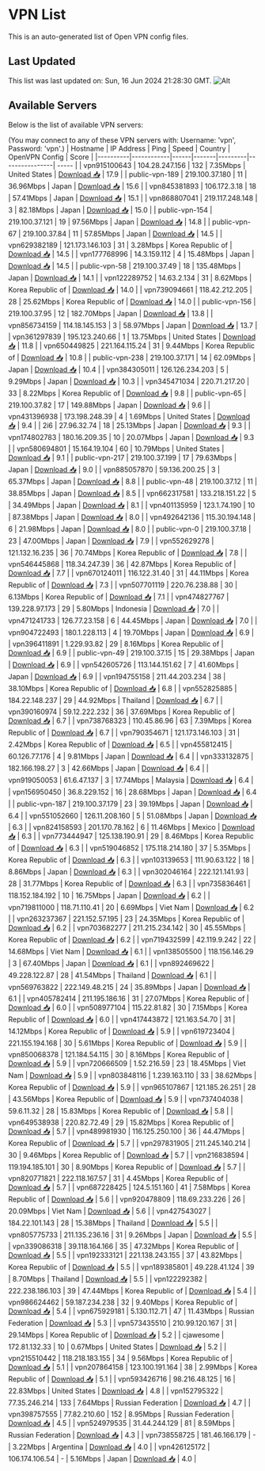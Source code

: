 # VPN List

This is an auto-generated list of Open VPN config files.

## Last Updated

This list was last updated on: Sun, 16 Jun 2024 21:28:30 GMT.
![Alt](https://repobeats.axiom.co/api/embed/186b98318ef1479477931607c1ad7d823f12451f.svg "Repobeats analytics image")

## Available Servers

Below is the list of available VPN servers:

(You may connect to any of these VPN servers with: Username: 'vpn', Password: 'vpn'.)
| Hostname | IP Address | Ping | Speed | Country | OpenVPN Config | Score |
|----------|------------|------|-------|---------|----------------| ----- |
| vpn915100643 | 104.28.247.156 | 132 | 7.35Mbps | United States | [Download 📥](./configs/server_0_US.ovpn) | 17.9 |
| public-vpn-189 | 219.100.37.180 | 11 | 36.96Mbps | Japan | [Download 📥](./configs/server_1_JP.ovpn) | 15.6 |
| vpn845381893 | 106.172.3.18 | 18 | 57.41Mbps | Japan | [Download 📥](./configs/server_2_JP.ovpn) | 15.1 |
| vpn868807041 | 219.117.248.148 | 3 | 82.18Mbps | Japan | [Download 📥](./configs/server_3_JP.ovpn) | 15.0 |
| public-vpn-154 | 219.100.37.121 | 19 | 97.56Mbps | Japan | [Download 📥](./configs/server_4_JP.ovpn) | 14.8 |
| public-vpn-67 | 219.100.37.84 | 11 | 57.85Mbps | Japan | [Download 📥](./configs/server_5_JP.ovpn) | 14.5 |
| vpn629382189 | 121.173.146.103 | 31 | 3.28Mbps | Korea Republic of | [Download 📥](./configs/server_6_KR.ovpn) | 14.5 |
| vpn177768996 | 14.3.159.112 | 4 | 15.48Mbps | Japan | [Download 📥](./configs/server_7_JP.ovpn) | 14.5 |
| public-vpn-58 | 219.100.37.49 | 18 | 135.48Mbps | Japan | [Download 📥](./configs/server_8_JP.ovpn) | 14.1 |
| vpn122289752 | 14.63.2.134 | 31 | 8.62Mbps | Korea Republic of | [Download 📥](./configs/server_9_KR.ovpn) | 14.0 |
| vpn739094661 | 118.42.212.205 | 28 | 25.62Mbps | Korea Republic of | [Download 📥](./configs/server_10_KR.ovpn) | 14.0 |
| public-vpn-156 | 219.100.37.95 | 12 | 182.70Mbps | Japan | [Download 📥](./configs/server_11_JP.ovpn) | 13.8 |
| vpn856734159 | 114.18.145.153 | 3 | 58.97Mbps | Japan | [Download 📥](./configs/server_12_JP.ovpn) | 13.7 |
| vpn361297839 | 195.123.240.66 | 1 | 13.75Mbps | United States | [Download 📥](./configs/server_13_US.ovpn) | 11.8 |
| vpn650449825 | 221.164.115.24 | 31 | 9.44Mbps | Korea Republic of | [Download 📥](./configs/server_14_KR.ovpn) | 10.8 |
| public-vpn-238 | 219.100.37.171 | 14 | 62.09Mbps | Japan | [Download 📥](./configs/server_15_JP.ovpn) | 10.4 |
| vpn384305011 | 126.126.234.203 | 5 | 9.29Mbps | Japan | [Download 📥](./configs/server_16_JP.ovpn) | 10.3 |
| vpn345471034 | 220.71.217.20 | 33 | 8.22Mbps | Korea Republic of | [Download 📥](./configs/server_17_KR.ovpn) | 9.8 |
| public-vpn-65 | 219.100.37.82 | 17 | 149.88Mbps | Japan | [Download 📥](./configs/server_18_JP.ovpn) | 9.6 |
| vpn431396938 | 173.198.248.39 | 4 | 1.69Mbps | United States | [Download 📥](./configs/server_19_US.ovpn) | 9.4 |
| 2i6 | 27.96.32.74 | 18 | 25.13Mbps | Japan | [Download 📥](./configs/server_20_JP.ovpn) | 9.3 |
| vpn174802783 | 180.16.209.35 | 10 | 20.07Mbps | Japan | [Download 📥](./configs/server_21_JP.ovpn) | 9.3 |
| vpn580694801 | 15.164.19.104 | 60 | 10.79Mbps | United States | [Download 📥](./configs/server_22_US.ovpn) | 9.1 |
| public-vpn-217 | 219.100.37.199 | 17 | 79.63Mbps | Japan | [Download 📥](./configs/server_23_JP.ovpn) | 9.0 |
| vpn885057870 | 59.136.200.25 | 3 | 65.37Mbps | Japan | [Download 📥](./configs/server_24_JP.ovpn) | 8.8 |
| public-vpn-48 | 219.100.37.12 | 11 | 38.85Mbps | Japan | [Download 📥](./configs/server_25_JP.ovpn) | 8.5 |
| vpn662317581 | 133.218.151.22 | 5 | 34.49Mbps | Japan | [Download 📥](./configs/server_26_JP.ovpn) | 8.1 |
| vpn401135959 | 123.1.74.190 | 10 | 87.38Mbps | Japan | [Download 📥](./configs/server_27_JP.ovpn) | 8.0 |
| vpn492642136 | 115.30.194.148 | 6 | 21.98Mbps | Japan | [Download 📥](./configs/server_28_JP.ovpn) | 8.0 |
| public-vpn-0 | 219.100.37.18 | 23 | 47.00Mbps | Japan | [Download 📥](./configs/server_29_JP.ovpn) | 7.9 |
| vpn552629278 | 121.132.16.235 | 36 | 70.74Mbps | Korea Republic of | [Download 📥](./configs/server_30_KR.ovpn) | 7.8 |
| vpn546445868 | 118.34.247.39 | 36 | 42.87Mbps | Korea Republic of | [Download 📥](./configs/server_31_KR.ovpn) | 7.7 |
| vpn670124011 | 116.122.31.40 | 31 | 44.11Mbps | Korea Republic of | [Download 📥](./configs/server_32_KR.ovpn) | 7.3 |
| vpn507701119 | 220.76.238.88 | 30 | 6.13Mbps | Korea Republic of | [Download 📥](./configs/server_33_KR.ovpn) | 7.1 |
| vpn474827767 | 139.228.97.173 | 29 | 5.80Mbps | Indonesia | [Download 📥](./configs/server_34_ID.ovpn) | 7.0 |
| vpn471241733 | 126.77.23.158 | 6 | 44.45Mbps | Japan | [Download 📥](./configs/server_35_JP.ovpn) | 7.0 |
| vpn904722493 | 180.1.228.113 | 4 | 19.70Mbps | Japan | [Download 📥](./configs/server_36_JP.ovpn) | 6.9 |
| vpn396411891 | 1.229.93.82 | 29 | 8.16Mbps | Korea Republic of | [Download 📥](./configs/server_37_KR.ovpn) | 6.9 |
| public-vpn-49 | 219.100.37.15 | 15 | 29.38Mbps | Japan | [Download 📥](./configs/server_38_JP.ovpn) | 6.9 |
| vpn542605726 | 113.144.151.62 | 7 | 41.60Mbps | Japan | [Download 📥](./configs/server_39_JP.ovpn) | 6.9 |
| vpn194755158 | 211.44.203.234 | 38 | 38.10Mbps | Korea Republic of | [Download 📥](./configs/server_40_KR.ovpn) | 6.8 |
| vpn552825885 | 184.22.148.237 | 29 | 44.92Mbps | Thailand | [Download 📥](./configs/server_41_TH.ovpn) | 6.7 |
| vpn390160974 | 59.12.222.232 | 36 | 37.69Mbps | Korea Republic of | [Download 📥](./configs/server_42_KR.ovpn) | 6.7 |
| vpn738768323 | 110.45.86.96 | 63 | 7.39Mbps | Korea Republic of | [Download 📥](./configs/server_43_KR.ovpn) | 6.7 |
| vpn790354671 | 121.173.146.103 | 31 | 2.42Mbps | Korea Republic of | [Download 📥](./configs/server_44_KR.ovpn) | 6.5 |
| vpn455812415 | 60.126.77.176 | 4 | 9.81Mbps | Japan | [Download 📥](./configs/server_45_JP.ovpn) | 6.4 |
| vpn333132875 | 182.166.198.27 | 3 | 42.66Mbps | Japan | [Download 📥](./configs/server_46_JP.ovpn) | 6.4 |
| vpn919050053 | 61.6.47.137 | 3 | 17.74Mbps | Malaysia | [Download 📥](./configs/server_47_MY.ovpn) | 6.4 |
| vpn156950450 | 36.8.229.152 | 16 | 28.68Mbps | Japan | [Download 📥](./configs/server_48_JP.ovpn) | 6.4 |
| public-vpn-187 | 219.100.37.179 | 23 | 39.19Mbps | Japan | [Download 📥](./configs/server_49_JP.ovpn) | 6.4 |
| vpn551052660 | 126.11.208.160 | 5 | 51.08Mbps | Japan | [Download 📥](./configs/server_50_JP.ovpn) | 6.3 |
| vpn824158593 | 201.170.78.162 | 6 | 11.46Mbps | Mexico | [Download 📥](./configs/server_51_MX.ovpn) | 6.3 |
| vpn773444947 | 125.138.190.91 | 29 | 8.46Mbps | Korea Republic of | [Download 📥](./configs/server_52_KR.ovpn) | 6.3 |
| vpn519046852 | 175.118.214.180 | 37 | 5.35Mbps | Korea Republic of | [Download 📥](./configs/server_53_KR.ovpn) | 6.3 |
| vpn103139653 | 111.90.63.122 | 18 | 8.86Mbps | Japan | [Download 📥](./configs/server_54_JP.ovpn) | 6.3 |
| vpn302046164 | 222.121.141.93 | 28 | 31.77Mbps | Korea Republic of | [Download 📥](./configs/server_55_KR.ovpn) | 6.3 |
| vpn735836461 | 118.152.184.192 | 10 | 16.75Mbps | Japan | [Download 📥](./configs/server_56_JP.ovpn) | 6.2 |
| vpn719811000 | 118.71.110.41 | 20 | 6.69Mbps | Viet Nam | [Download 📥](./configs/server_57_VN.ovpn) | 6.2 |
| vpn263237367 | 221.152.57.195 | 23 | 24.35Mbps | Korea Republic of | [Download 📥](./configs/server_58_KR.ovpn) | 6.2 |
| vpn703682277 | 211.215.234.142 | 30 | 45.55Mbps | Korea Republic of | [Download 📥](./configs/server_59_KR.ovpn) | 6.2 |
| vpn719432599 | 42.119.9.242 | 22 | 14.68Mbps | Viet Nam | [Download 📥](./configs/server_60_VN.ovpn) | 6.1 |
| vpn138505500 | 118.156.146.29 | 3 | 67.40Mbps | Japan | [Download 📥](./configs/server_61_JP.ovpn) | 6.1 |
| vpn892469622 | 49.228.122.87 | 28 | 41.54Mbps | Thailand | [Download 📥](./configs/server_62_TH.ovpn) | 6.1 |
| vpn569763822 | 222.149.48.215 | 24 | 35.89Mbps | Japan | [Download 📥](./configs/server_63_JP.ovpn) | 6.1 |
| vpn405782414 | 211.195.186.16 | 31 | 27.07Mbps | Korea Republic of | [Download 📥](./configs/server_64_KR.ovpn) | 6.0 |
| vpn508977104 | 115.22.81.82 | 30 | 7.15Mbps | Korea Republic of | [Download 📥](./configs/server_65_KR.ovpn) | 6.0 |
| vpn417443872 | 121.163.54.70 | 31 | 14.12Mbps | Korea Republic of | [Download 📥](./configs/server_66_KR.ovpn) | 5.9 |
| vpn619723404 | 221.155.194.168 | 30 | 5.61Mbps | Korea Republic of | [Download 📥](./configs/server_67_KR.ovpn) | 5.9 |
| vpn850068378 | 121.184.54.115 | 30 | 8.16Mbps | Korea Republic of | [Download 📥](./configs/server_68_KR.ovpn) | 5.9 |
| vpn720666509 | 1.52.216.59 | 23 | 18.45Mbps | Viet Nam | [Download 📥](./configs/server_69_VN.ovpn) | 5.9 |
| vpn803848116 | 1.239.163.110 | 33 | 38.62Mbps | Korea Republic of | [Download 📥](./configs/server_70_KR.ovpn) | 5.9 |
| vpn965107867 | 121.185.26.251 | 28 | 43.56Mbps | Korea Republic of | [Download 📥](./configs/server_71_KR.ovpn) | 5.9 |
| vpn737404038 | 59.6.11.32 | 28 | 15.83Mbps | Korea Republic of | [Download 📥](./configs/server_72_KR.ovpn) | 5.8 |
| vpn649538938 | 220.82.72.49 | 29 | 15.82Mbps | Korea Republic of | [Download 📥](./configs/server_73_KR.ovpn) | 5.7 |
| vpn489981930 | 116.125.250.100 | 36 | 44.47Mbps | Korea Republic of | [Download 📥](./configs/server_74_KR.ovpn) | 5.7 |
| vpn297831905 | 211.245.140.214 | 30 | 9.46Mbps | Korea Republic of | [Download 📥](./configs/server_75_KR.ovpn) | 5.7 |
| vpn216838594 | 119.194.185.101 | 30 | 8.90Mbps | Korea Republic of | [Download 📥](./configs/server_76_KR.ovpn) | 5.7 |
| vpn820771821 | 222.118.167.57 | 31 | 4.45Mbps | Korea Republic of | [Download 📥](./configs/server_77_KR.ovpn) | 5.7 |
| vpn687228425 | 124.5.151.160 | 41 | 7.58Mbps | Korea Republic of | [Download 📥](./configs/server_78_KR.ovpn) | 5.6 |
| vpn920478809 | 118.69.233.226 | 26 | 20.09Mbps | Viet Nam | [Download 📥](./configs/server_79_VN.ovpn) | 5.6 |
| vpn427543027 | 184.22.101.143 | 28 | 15.38Mbps | Thailand | [Download 📥](./configs/server_80_TH.ovpn) | 5.5 |
| vpn805775733 | 211.135.236.16 | 31 | 9.26Mbps | Japan | [Download 📥](./configs/server_81_JP.ovpn) | 5.5 |
| vpn339086318 | 39.118.164.166 | 35 | 47.32Mbps | Korea Republic of | [Download 📥](./configs/server_82_KR.ovpn) | 5.5 |
| vpn192333121 | 221.138.243.155 | 37 | 43.82Mbps | Korea Republic of | [Download 📥](./configs/server_83_KR.ovpn) | 5.5 |
| vpn189385801 | 49.228.41.124 | 39 | 8.70Mbps | Thailand | [Download 📥](./configs/server_84_TH.ovpn) | 5.5 |
| vpn122292382 | 222.238.186.103 | 39 | 47.44Mbps | Korea Republic of | [Download 📥](./configs/server_85_KR.ovpn) | 5.4 |
| vpn986624462 | 59.187.234.238 | 32 | 9.40Mbps | Korea Republic of | [Download 📥](./configs/server_86_KR.ovpn) | 5.4 |
| vpn675929181 | 5.130.112.71 | 47 | 11.43Mbps | Russian Federation | [Download 📥](./configs/server_87_RU.ovpn) | 5.3 |
| vpn573435510 | 210.99.120.167 | 31 | 29.14Mbps | Korea Republic of | [Download 📥](./configs/server_88_KR.ovpn) | 5.2 |
| cjawesome | 172.81.132.33 | 10 | 0.67Mbps | United States | [Download 📥](./configs/server_89_US.ovpn) | 5.2 |
| vpn215510442 | 118.218.183.155 | 34 | 9.56Mbps | Korea Republic of | [Download 📥](./configs/server_90_KR.ovpn) | 5.1 |
| vpn207864158 | 123.100.191.164 | 38 | 2.99Mbps | Korea Republic of | [Download 📥](./configs/server_91_KR.ovpn) | 5.1 |
| vpn593426716 | 98.216.48.125 | 16 | 22.83Mbps | United States | [Download 📥](./configs/server_92_US.ovpn) | 4.8 |
| vpn152795322 | 77.35.246.214 | 133 | 7.64Mbps | Russian Federation | [Download 📥](./configs/server_93_RU.ovpn) | 4.7 |
| vpn398757555 | 77.82.210.60 | 152 | 8.95Mbps | Russian Federation | [Download 📥](./configs/server_94_RU.ovpn) | 4.5 |
| vpn524979535 | 31.44.244.129 | 81 | 8.59Mbps | Russian Federation | [Download 📥](./configs/server_95_RU.ovpn) | 4.3 |
| vpn738558725 | 181.46.166.179 | - | 3.22Mbps | Argentina | [Download 📥](./configs/server_96_AR.ovpn) | 4.0 |
| vpn426125172 | 106.174.106.54 | - | 5.16Mbps | Japan | [Download 📥](./configs/server_97_JP.ovpn) | 4.0 |
